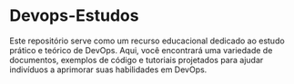 # Devops-Estudos
Este repositório serve como um recurso educacional dedicado ao estudo prático e teórico de DevOps. Aqui, você encontrará uma variedade de documentos, exemplos de código e tutoriais projetados para ajudar indivíduos a aprimorar suas habilidades em DevOps. 
